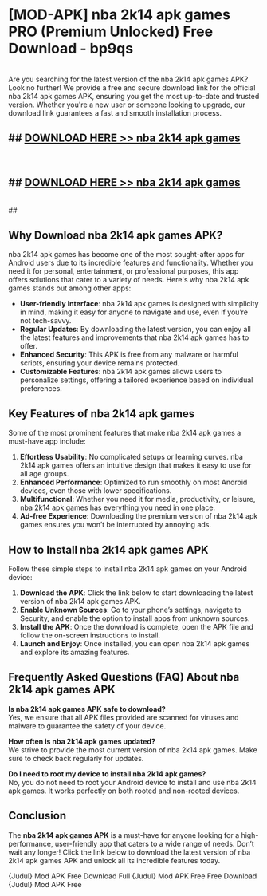 # [MOD-APK] nba 2k14 apk games PRO (Premium Unlocked) Free Download - bp9qs <br>
<br>
Are you searching for the latest version of the nba 2k14 apk games APK? Look no further! We provide a free and secure download link for the official nba 2k14 apk games APK, ensuring you get the most up-to-date and trusted version. Whether you're a new user or someone looking to upgrade, our download link guarantees a fast and smooth installation process.


## ##  [DOWNLOAD HERE >> nba 2k14 apk games](http://leaked.freeplayer.one?title=nba_2k14_apk_games&ref=23)
  <br>

##  ## [DOWNLOAD HERE >> nba 2k14 apk games](http://leaked.freeplayer.one?title=nba_2k14_apk_games&ref=23)
  <br>
  ##



## Why Download nba 2k14 apk games APK?

nba 2k14 apk games has become one of the most sought-after apps for Android users due to its incredible features and functionality. Whether you need it for personal, entertainment, or professional purposes, this app offers solutions that cater to a variety of needs. Here's why nba 2k14 apk games stands out among other apps:

- **User-friendly Interface**: nba 2k14 apk games is designed with simplicity in mind, making it easy for anyone to navigate and use, even if you’re not tech-savvy.
- **Regular Updates**: By downloading the latest version, you can enjoy all the latest features and improvements that nba 2k14 apk games has to offer.
- **Enhanced Security**: This APK is free from any malware or harmful scripts, ensuring your device remains protected.
- **Customizable Features**: nba 2k14 apk games allows users to personalize settings, offering a tailored experience based on individual preferences.

## Key Features of nba 2k14 apk games

Some of the most prominent features that make nba 2k14 apk games a must-have app include:

1. **Effortless Usability**: No complicated setups or learning curves. nba 2k14 apk games offers an intuitive design that makes it easy to use for all age groups.
2. **Enhanced Performance**: Optimized to run smoothly on most Android devices, even those with lower specifications.
3. **Multifunctional**: Whether you need it for media, productivity, or leisure, nba 2k14 apk games has everything you need in one place.
4. **Ad-free Experience**: Downloading the premium version of nba 2k14 apk games ensures you won’t be interrupted by annoying ads.

## How to Install nba 2k14 apk games APK

Follow these simple steps to install nba 2k14 apk games on your Android device:

1. **Download the APK**: Click the link below to start downloading the latest version of nba 2k14 apk games APK.
2. **Enable Unknown Sources**: Go to your phone’s settings, navigate to Security, and enable the option to install apps from unknown sources.
3. **Install the APK**: Once the download is complete, open the APK file and follow the on-screen instructions to install.
4. **Launch and Enjoy**: Once installed, you can open nba 2k14 apk games and explore its amazing features.

## Frequently Asked Questions (FAQ) About nba 2k14 apk games APK

**Is nba 2k14 apk games APK safe to download?**  
Yes, we ensure that all APK files provided are scanned for viruses and malware to guarantee the safety of your device.

**How often is nba 2k14 apk games updated?**  
We strive to provide the most current version of nba 2k14 apk games. Make sure to check back regularly for updates.

**Do I need to root my device to install nba 2k14 apk games?**  
No, you do not need to root your Android device to install and use nba 2k14 apk games. It works perfectly on both rooted and non-rooted devices.

## Conclusion

The **nba 2k14 apk games APK** is a must-have for anyone looking for a high-performance, user-friendly app that caters to a wide range of needs. Don’t wait any longer! Click the link below to download the latest version of nba 2k14 apk games APK and unlock all its incredible features today.

{Judul} Mod APK Free
Download Full {Judul} Mod APK Free
Free Download {Judul} Mod APK Free

